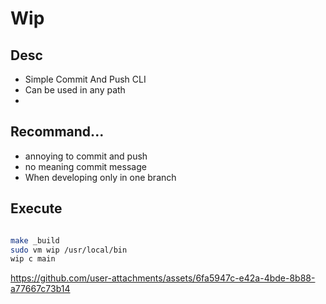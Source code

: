 # Wip

## Desc

- Simple Commit And Push CLI
- Can be used in any path
- 

## Recommand...

- annoying to commit and push
- no meaning commit message
- When developing only in one branch 

## Execute

```sh

make _build
sudo vm wip /usr/local/bin
wip c main
```

https://github.com/user-attachments/assets/6fa5947c-e42a-4bde-8b88-a77667c73b14




